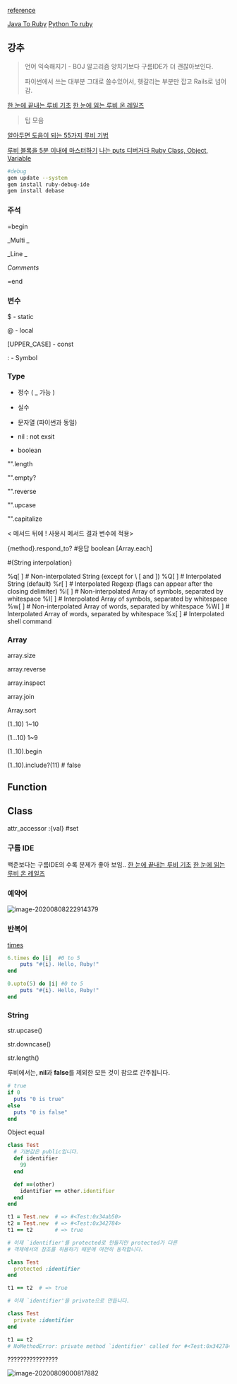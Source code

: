 [reference](https://www.ruby-lang.org/ko/documentation/quickstart/)

[Java To Ruby](https://www.ruby-lang.org/ko/documentation/ruby-from-other-languages/to-ruby-from-java/)
[Python To ruby](https://www.ruby-lang.org/ko/documentation/ruby-from-other-languages/to-ruby-from-python/)

## 강추

> 언어 익숙해지기 - BOJ 알고리즘 양치기보다 구름IDE가 더 괜찮아보인다.
>
> 파이썬에서 쓰는 대부분 그대로 쓸수있어서, 헷갈리는 부분만 잡고 Rails로 넘어감.

[한 눈에 끝내는 루비 기초](https://edu.goorm.io/lecture/2011/%ED%95%9C-%EB%88%88%EC%97%90-%EB%81%9D%EB%82%B4%EB%8A%94-%EB%A3%A8%EB%B9%84-%EA%B8%B0%EC%B4%88)
[한 눈에 읽는 루비 온 레일즈](https://edu.goorm.io/lecture/16335/%ED%95%9C-%EB%88%88%EC%97%90-%EC%9D%BD%EB%8A%94-%EB%A3%A8%EB%B9%84-%EC%98%A8-%EB%A0%88%EC%9D%BC%EC%A6%88)

> 팁 모음

[알아두면 도음이 되는 55가지 루비 기법](https://gist.github.com/nacyot/7624036)

[루비 블록을 5분 이내에 마스터하기](https://rinae.dev/posts/mastering-ruby-blocks-in-less-than-5minutes-kor)
[나는 puts 디버거다 ](https://rinae.dev/posts/I-am-a-puts-debuggerer-kor)
[Ruby Class, Object, Variable](https://dimdim.tistory.com/entry/Ruby-%ED%81%B4%EB%9E%98%EC%8A%A4-%EA%B0%9D%EC%B2%B4-%EB%B3%80%EC%88%98)

```bash
#debug
gem update --system
gem install ruby-debug-ide
gem install debase
```

### 주석

=begin

_Multi _

_Line _

_Comments_

=end

### 변수

\$ - static

@ - local

[UPPER_CASE] - const

: - Symbol

### Type

- 정수 ( \_ 가능 )

- 실수

- 문자열 (파이썬과 동일)

- nil : not exsit

- boolean

"".length

"".empty?

"".reverse

"".upcase

"".capitalize

< 메서드 뒤에 ! 사용시 메서드 결과 변수에 적용>

{method}.respond_to? #응답 boolean [Array.each]

#{String interpolation}

%q[ ] # Non-interpolated String (except for \\ \[ and \])
%Q[ ] # Interpolated String (default)
%r[ ] # Interpolated Regexp (flags can appear after the closing delimiter)
%i[ ] # Non-interpolated Array of symbols, separated by whitespace
%I[ ] # Interpolated Array of symbols, separated by whitespace
%w[ ] # Non-interpolated Array of words, separated by whitespace
%W[ ] # Interpolated Array of words, separated by whitespace
%x[ ] # Interpolated shell command

### Array

array.size

array.reverse

array.inspect

array.join

Array.sort

(1..10) 1~10

(1...10) 1~9

(1..10).begin

(1..10).include?(11) # false

## Function

## Class

attr_accessor :{val} #set

### 구름 IDE

백준보다는 구름IDE의 수록 문제가 좋아 보임..
[한 눈에 끝내는 루비 기초](https://edu.goorm.io/lecture/2011/%ED%95%9C-%EB%88%88%EC%97%90-%EB%81%9D%EB%82%B4%EB%8A%94-%EB%A3%A8%EB%B9%84-%EA%B8%B0%EC%B4%88)
[한 눈에 읽는 루비 온 레일즈](https://edu.goorm.io/lecture/16335/%ED%95%9C-%EB%88%88%EC%97%90-%EC%9D%BD%EB%8A%94-%EB%A3%A8%EB%B9%84-%EC%98%A8-%EB%A0%88%EC%9D%BC%EC%A6%88)

### 예약어

![image-20200808222914379](https://tva1.sinaimg.cn/large/007S8ZIlgy1ghjq5yc3d8j314m0ramzw.jpg)



### 반복어

[times](https://www.geeksforgeeks.org/ruby-integer-times-function-with-example/)

```Ruby
6.times do |i|	#0 to 5
	puts "#{i}. Hello, Ruby!"
end

0.upto(5) do |i| #0 to 5
	puts "#{i}. Hello, Ruby!"
end
```



### String

str.upcase()

str.downcase()

str.length()



루비에서는, **nil**과 **false**를 제외한 모든 것이 참으로 간주됩니다.

```ruby
# true
if 0
  puts "0 is true"
else
  puts "0 is false"
end
```



Object equal

```ruby
class Test
  # 기본값은 public입니다.
  def identifier
    99
  end

  def ==(other)
    identifier == other.identifier
  end
end

t1 = Test.new  # => #<Test:0x34ab50>
t2 = Test.new  # => #<Test:0x342784>
t1 == t2       # => true

# 이제 `identifier'를 protected로 만들지만 protected가 다른
# 객체에서의 참조를 허용하기 때문에 여전히 동작합니다.

class Test
  protected :identifier
end

t1 == t2  # => true

# 이제 `identifier'을 private으로 만듭니다.

class Test
  private :identifier
end

t1 == t2
# NoMethodError: private method `identifier' called for #<Test:0x342784>
```



????????????????

![image-20200809000817882](https://tva1.sinaimg.cn/large/007S8ZIlgy1ghjt0yzw3vj30zm0r6wjl.jpg)
